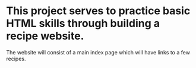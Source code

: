 # This project serves to practice basic HTML skills through building a recipe website.

The website will consist of a main index page which will have links to a few recipes.
